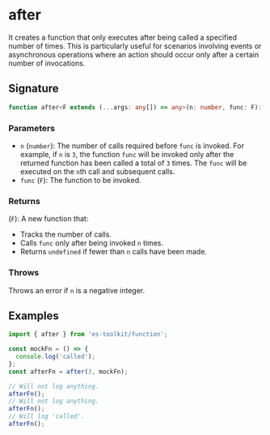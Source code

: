 # after

It creates a function that only executes after being called a specified number of times. This is particularly useful for scenarios involving events or asynchronous operations where an action should occur only after a certain number of invocations.

## Signature

```typescript
function after<F extends (...args: any[]) => any>(n: number, func: F): F;
```

### Parameters

- `n` (`number`): The number of calls required before `func` is invoked. For example, if `n` is `3`, the function `func` will be invoked only after the returned
  function has been called a total of `3` times. The `func` will be executed on the `n`th call and subsequent calls.
- `func` (`F`): The function to be invoked.

### Returns

(`F`): A new function that:

- Tracks the number of calls.
- Calls `func` only after being invoked `n` times.
- Returns `undefined` if fewer than `n` calls have been made.

### Throws

Throws an error if `n` is a negative integer.

## Examples

```typescript
import { after } from 'es-toolkit/function';

const mockFn = () => {
  console.log('called');
};
const afterFn = after(3, mockFn);

// Will not log anything.
afterFn();
// Will not log anything.
afterFn();
// Will log 'called'.
afterFn();
```
